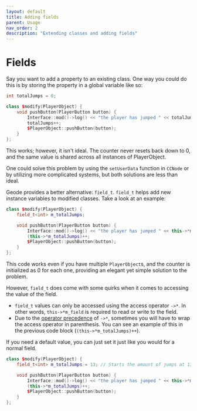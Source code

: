 ```yaml
---
layout: default
title: Adding fields
parent: Usage
nav_order: 2
description: "Extending classes and adding fields"
---
```


# Fields

Say you want to add a property to an existing class. One way you could do this is by storing the property in a global variable like so:

```cpp
int totalJumps = 0;

class $modify(PlayerObject) {
    void pushButton(PlayerButton button) {
        Interface::mod()->log() << "the player has jumped " << totalJumps << " times !" << geode::endl;
        totalJumps++;
        $PlayerObject::pushButton(button);
    }
};
```

This works; however, it isn't ideal. The counter never resets back down to 0, and the same value is shared across all instances of PlayerObject.

One could solve this problem by using the `setUserData` function in `CCNode` or by utilizing more complicated systems, but both solutions are less than ideal.

Geode provides a better alternative: `field_t`. `field_t` helps add new instance variables to modified classes. Take a look at an example:

```cpp
class $modify(PlayerObject) {
    field_t<int> m_totalJumps;

    void pushButton(PlayerButton button) {
        Interface::mod()->log() << "the player has jumped " << this->*m_totalJumps << " times !" << geode::endl;
        (this->*m_totalJumps)++;
        $PlayerObject::pushButton(button);
    }
};
```

This code works even if you have multiple `PlayerObject`s, and the counter is initialized as 0 for each one, providing an elegant yet simple solution to the problem.

However, `field_t` does come with some quirks when it comes to accessing the value of the field. 
- `field_t` values can only be accessed using the access operator `->*`. In other words, `this->*m_field` is required to read or write to the field. 
- Due to the [operator precedence](https://en.cppreference.com/w/cpp/language/operator_precedence) of `->*`, sometimes you will have to wrap the access operator in parenthesis. You can see an example of this in the previous code block (`(this->*m_totalJumps)++`).

If you need a default value, you can just set it just like you would for a normal field.

```cpp
class $modify(PlayerObject) {
    field_t<int> m_totalJumps = 13; // Starts the amount of jumps at 13

    void pushButton(PlayerButton button) {
        Interface::mod()->log() << "the player has jumped " << this->*m_totalJumps << " times !" << geode::endl;
        (this->*m_totalJumps)++;
        $PlayerObject::pushButton(button);
    }
};
```
